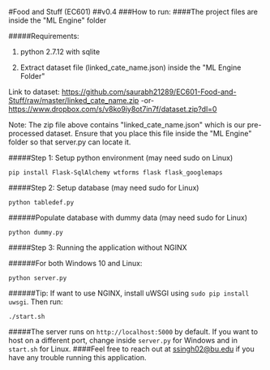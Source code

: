 #Food and Stuff (EC601)
##v0.4 
###How to run:
####The project files are inside the "ML Engine" folder

#####Requirements: 

1. python 2.7.12 with sqlite

2. Extract dataset file (linked_cate_name.json) inside the "ML Engine Folder" 

  Link to dataset: https://github.com/saurabh21289/EC601-Food-and-Stuff/raw/master/linked_cate_name.zip -or- https://www.dropbox.com/s/v8ko9iy8ot7in7f/dataset.zip?dl=0

Note: The zip file above contains "linked_cate_name.json" which is our pre-processed dataset. Ensure that you place this file inside the "ML Engine" folder so that server.py can locate it.

#####Step 1: Setup python environment (may need sudo on Linux)
```
pip install Flask-SqlAlchemy wtforms flask flask_googlemaps
```

#####Step 2: Setup database (may need sudo for Linux)
```
python tabledef.py
```

######Populate database with dummy data (may need sudo for Linux)
```
python dummy.py
```

#####Step 3: Running the application without NGINX

######For both Windows 10 and Linux:
```
python server.py
```
######Tip: If want to use NGINX, install uWSGI using `sudo pip install uwsgi`. Then run:
```
./start.sh
```
#####The server runs on `http://localhost:5000` by default. If you want to host on a different port, change inside `server.py` for Windows and in `start.sh` for Linux.
####Feel free to reach out at ssingh02@bu.edu if you have any trouble running this application.

